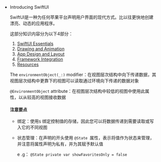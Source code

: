 - Introducing SwiftUI

  SwiftUI是一种为任何苹果平台声明用户界面的现代方式。比以往更快地创建漂亮、动态的应用程序。

  这部分知识内容分为以下4部分：

  1. [SwiftUI Essentials](https://developer.apple.com/tutorials/SwiftUI#swiftui-essentials)
  2. [Drawing and Animation](https://developer.apple.com/tutorials/SwiftUI#drawing-and-animation)
  3. [App Design and Layout](https://developer.apple.com/tutorials/SwiftUI#app-design-and-layout)
  4. [Framework Integration](https://developer.apple.com/tutorials/SwiftUI#framework-integration)
  5. [Resources](https://developer.apple.com/tutorials/SwiftUI#resources)

  

  The `environmentObject(_:)` modifier：在视图层次结构中向下传递数据，其视图层次结构中更靠下的视图可以读取通过环境向下传递的数据对象

  `@EnvironmentObject` attribute：在视图层次结构中较低的视图中使用此属性，以从较高的视图接收数据

  

  #### 注意要点

  * 绑定：使用`$` 绑定控制值的存储，因此您可以将数据传递到需要读取或写入它的不同视图

  * 状态管理：在声明的开头使用 `@State `属性，表示将值作为状态来管理，并注意将属性声明为私有，并为其赋予默认值

    e .g： `@State private var showFavoritesOnly = false`

  
